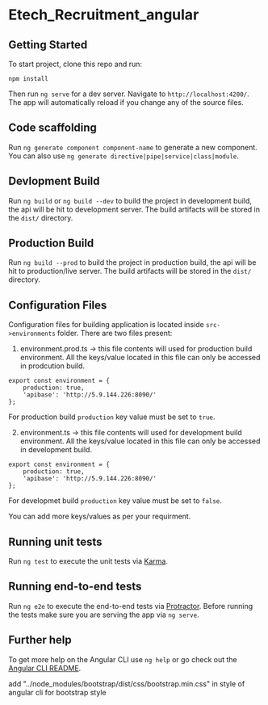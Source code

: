 
# Etech_Recruitment_angular

## Getting Started

To start project, clone this repo and run:

`npm install`

Then run `ng serve` for a dev server. Navigate to `http://localhost:4200/`. The app will automatically reload if you change any of the source files.

## Code scaffolding

Run `ng generate component component-name` to generate a new component. You can also use `ng generate directive|pipe|service|class|module`.

## Devlopment Build

Run `ng build` or `ng build --dev` to build the project in development build, the api will be hit to development server. The build artifacts will be stored in the `dist/` directory.

## Production Build

Run `ng build --prod` to build the project in production build, the api will be hit to production/live server. The build artifacts will be stored in the `dist/` directory.

## Configuration Files

Configuration files for building application is located inside `src->environments` folder. There are two files present:
1. environment.prod.ts -> this file contents will used for production build environment. All the keys/value located in this file can only be accessed in prodcution build.
```
export const environment = {
    production: true,
    'apibase': 'http://5.9.144.226:8090/'
};
```
For production build `production` key value must be set to `true`.

2. environment.ts -> this file contents will used for development build environment. All the keys/value located in this file can only be accessed in development build. 
```
export const environment = {
    production: true,
    'apibase': 'http://5.9.144.226:8090/'
};
```
For developmet build `production` key value must be set to `false`.

You can add more keys/values as per your requirment.

## Running unit tests

Run `ng test` to execute the unit tests via [Karma](https://karma-runner.github.io).

## Running end-to-end tests

Run `ng e2e` to execute the end-to-end tests via [Protractor](http://www.protractortest.org/).
Before running the tests make sure you are serving the app via `ng serve`.

## Further help

To get more help on the Angular CLI use `ng help` or go check out the [Angular CLI README](https://github.com/angular/angular-cli/blob/master/README.md).

add "../node_modules/bootstrap/dist/css/bootstrap.min.css" in style of angular cli for bootstrap style



